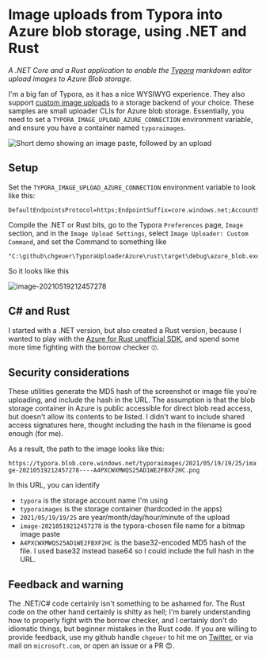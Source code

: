
# Image uploads from Typora into Azure blob storage, using .NET and Rust

*A .NET Core and a Rust application to enable the [Typora](https://typora.io) markdown editor upload images to Azure Blob storage.*

I'm a big fan of Typora, as it has a nice WYSIWYG experience. They also support [custom image uploads](https://support.typora.io/Upload-Image/) to a storage backend of your choice. These samples are small uploader CLIs for Azure blob storage. Essentially, you need to set a `TYPORA_IMAGE_UPLOAD_AZURE_CONNECTION` environment variable, and ensure you have a container named `typoraimages`. 

![Short demo showing an image paste, followed by an upload](https://user-images.githubusercontent.com/795162/186091629-c4f76dba-bf21-4479-8888-0a32c79d9889.gif)

## Setup

Set the `TYPORA_IMAGE_UPLOAD_AZURE_CONNECTION` environment variable to look like this:

```text
DefaultEndpointsProtocol=https;EndpointSuffix=core.windows.net;AccountName=typora;AccountKey=SomeVerySecretValueYouGetFromPortalDotAzureDotCom==
```

Compile the .NET or Rust bits, go to the Typora `Preferences` page, `Image` section, and in the `Image Upload Settings`, select `Image Uploader: Custom Command`, and set the Command to something like 

```text
"C:\github\chgeuer\TyporaUploaderAzure\rust\target\debug\azure_blob.exe"
```

So it looks like this

![image-20210519212457278](https://typora.blob.core.windows.net/typoraimages/2021/05/19/19/25/image-20210519212457278----A4PXCWXMWQS25AD1WE2FBXF2HC.png)


## C# and Rust

I started with a .NET version, but also created a Rust version, because I wanted to play with the [Azure for Rust unofficial SDK](https://github.com/Azure/azure-sdk-for-rust/), and spend some more time fighting with the borrow checker 🙄. 

## Security considerations

These utilities generate the MD5 hash of the screenshot or image file you're uploading, and include the hash in the URL. The assumption is that the blob storage container in Azure is public accessible for direct blob read access, but doesn't allow its contents to be listed. I didn't want to include shared access signatures here, thought including the hash in the filename is good enough (for me). 

As a result, the path to the image looks like this:

```https://typora.blob.core.windows.net/typoraimages/2021/05/19/19/25/image-20210519212457278----A4PXCWXMWQS25AD1WE2FBXF2HC.png```

In this URL, you can identify

- `typora` is the storage account name I'm using
- `typoraimages` is the storage container (hardcoded in the apps)
- `2021/05/19/19/25` are year/month/day/hour/minute of the upload
- `image-20210519212457278` is the typora-chosen file name for a bitmap image paste
- `A4PXCWXMWQS25AD1WE2FBXF2HC` is the base32-encoded MD5 hash of the file. I used base32 instead base64 so I could include the full hash in the URL. 

## Feedback and warning

The .NET/C# code certainly isn't something to be ashamed for. The Rust code on the other hand certainly is shitty as hell; I'm barely understanding how to properly fight with the borrow checker, and I certainly don't do idiomatic things, but beginner mistakes in the Rust code. If you are willing to provide feedback, use my github handle `chgeuer` to hit me on [Twitter](https://twitter.com/chgeuer/), or via mail on `microsoft.com`, or open an issue or a PR 😍. 
